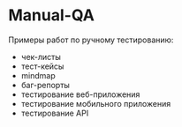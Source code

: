 # Manual-QA
Примеры работ по ручному тестированию:
* чек-листы
* тест-кейсы
* mindmap
* баг-репорты
* тестирование веб-приложения
* тестирование мобильного приложения
* тестирование API
